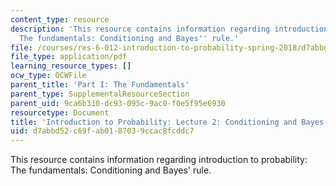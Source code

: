 ```yaml
---
content_type: resource
description: 'This resource contains information regarding introduction to probability:
  The fundamentals: Conditioning and Bayes'' rule.'
file: /courses/res-6-012-introduction-to-probability-spring-2018/d7abbd52c69fab0187039ccac8fcddc7_MITRES_6_012S18_L02.pdf
file_type: application/pdf
learning_resource_types: []
ocw_type: OCWFile
parent_title: 'Part I: The Fundamentals'
parent_type: SupplementalResourceSection
parent_uid: 9ca6b310-dc93-095c-9ac0-f0e5f95e6930
resourcetype: Document
title: 'Introduction to Probability: Lecture 2: Conditioning and Bayes'' Rule'
uid: d7abbd52-c69f-ab01-8703-9ccac8fcddc7
---
```

This resource contains information regarding introduction to probability: The fundamentals: Conditioning and Bayes' rule.

